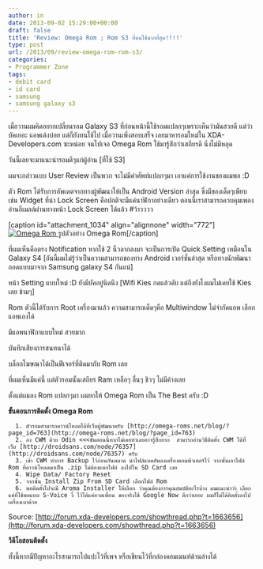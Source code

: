 ```yaml
---
author: in
date: 2013-09-02 15:29:00+00:00
draft: false
title: 'Review: Omega Rom ; Rom S3 ที่คนใช้มากที่สุด!!!!'
type: post
url: /2013/09/review-omega-rom-rom-s3/
categories:
- Programmer Zone
tags:
- debit card
- id card
- samsung
- samsung galaxy s3
---
```


เมื่อวานผมคิดอยากเปลี่ยนรอม Galaxy S3 ที่ก่อนหน้านี้ใช้รอมแปลกๆเพราะเห็นว่ามันสวยดี แต่ว่าบัคเยอะ แอพเด้งบ่อย แต่ก็ยังทนใช้ไป เมื่อวานเพิ่งสอบเสร็จ เลยมาหารอมใหม่ใน XDA-Developers.com ซะหน่อย จนไปเจอ Omega Rom ใช้มารู้สึกว่าเสถียรดี นิ่งไม่มีหลุด

วันนี้เลยจะมาแนะนำรอมดีๆแก่ผู้อ่าน [ที่ใช้ S3]

ผมจะกล่าวแบบ User Review เป็นพวก จะไม่มีคำศัพท์แปลกๆมา เอาแค่การใช้งานของผมพอ :D

ตัว Rom ได้รับการอัพเดตจากทางผู้พัฒนาให้เป็น Android Version ล่าสุด ซึ่งมีของเด็ดๆเพียบ เช่น Widget ที่น่า Lock Screen คือปกติจะมีแค่นาฬิกาอย่างเดียว ตอนนี้เราสามารถควบคุมเพลง อ่านอีเมลล์ผ่านทางหน้า Lock Screen ได้แล้ว #ว้าวววว

[caption id="attachment_1034" align="alignnone" width="772"][![Omega Rom](https://www.innnblog.com/wp-content/uploads/1970/01/omegarom.jpg)
](https://www.innnblog.com/wp-content/uploads/1970/01/omegarom.jpg) รูปตัวอย่าง Omega Rom[/caption]

<!-- more -->

ที่ผมเห็นคือตรง Notification หากใช้ 2 นิ้วลากลงมา จะเป็นการเปิด Quick Setting เหมือนใน Galaxy S4 [อันนี้ผมไม่รู้ว่าเป็นความสามารถของทาง Android เวอร์ชั่นล่าสุด หรือทางนักพัฒนาถอดแบบมาจาก Samsung galaxy S4 กันแน่]

หน้า Setting แบบใหม่ :D ยังมีบัคอยู่นิดนึง [Wifi Kies กดแล้วดับ แต่ถึงยังไงผมไม่เคยใช้ Kies เลย ข้ามๆ]

Rom ตัวนี้ได้รับการ Root เครื่องมาแล้ว ความสามารถเด็ดๆคือ Multiwindow ไม่จำกัดแอพ เลือกแอพเองได้

มีแอพนาฬิกาแบบใหม่ สวยมาก

บันทึกเสียงการสนทนาได้

บล็อกโฆษณาได้เป็นฟีเจอร์ที่ติดมากับ Rom เลย

ที่ผมเห็นมีแค่นี้ แต่ตัวรอมนั้นเสถียร Ram เหลือๆ ลื่นๆ ชิวๆ ไม่มีค้างเลย

ตั้งแต่ผมลง Rom แปลกๆมา ผมยกให้ Omega Rom เป็น The Best ครับ :D



**ขั้นตอนการติดตั้ง Omega Rom**



	  1. ตัวรอมสามารถดาวน์โหลดได้ที่เว็บผู้พัฒนาครับ [http://omega-roms.net/blog/?page_id=763](http://omega-roms.net/blog/?page_id=763)
	  2. ลง CWM ด้วย Odin <<<ขั้นตอนนี้หากไม่เคยทำเลยอาจรู้สึกยาก  สามารถอ่านวิธีติดตั้ง CWM ได้ที่เว็บ [http://droidsans.com/node/76357](http://droidsans.com/node/76357) ครับ
	  3. เข้า CWM ทำการ Backup ไว้ก่อนกันพลาด นำไฟล์แบคอัพลงเครื่องคอมพิวเตอร์ไว้ จากนั้นเอาไฟล์ Rom ที่ดาวน์โหลดมาเป็น .zip ไม่ต้องแตกไฟล์ ลงไปใน SD Card เลย
	  4. Wipe Data/ Factory Reset
	  5. จากนั้น Install Zip From SD Card เลือกไฟล์ Rom
	  6. พอติดตั้งไปจะมี Aroma Installer ให้เลือก ว่าคุณต้องการคุณสมบัติอะไรบ้าง ผมแนะนำว่า เลือกแค่ที่ใช้พอแบบ S-Voice งี้ ไว้ได้แค่อวดเพื่อน ของจริงใช้ Google Now ดีกว่าเยอะ ผมก็ไม่ได้ติดตั้งลงไป เครื่องเบาด้วย

Source: [http://forum.xda-developers.com/showthread.php?t=1663656](http://forum.xda-developers.com/showthread.php?t=1663656)

**วีดีโอสอนติดตั้ง**



ทั้งนี้หากมีปัญหาอะไรสามารถไปแปะไว้ที่เพจ หรือเขียนไว้ที่กล่องคอมเมนท์ด้านล่างได้



